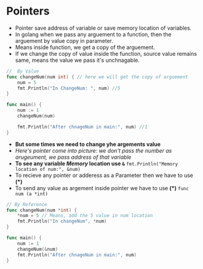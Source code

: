 # Pointers
- Pointer save address of variable or save memory location of variables.
- In golang when we pass any arguement to a function, then the arguement by value copy in parameter.
- Means inside function, we get a copy of the arguement.
- If we change the copy of value inside the function, source value remains same, means the value we pass it's unchnagable.
``` Go
//  By Value
func changeNum(num int) { // here we will get the copy of arguement
	num = 5
	fmt.Println("In ChangeNum: ", num) //5
}

func main() {
	num := 1
	changeNum(num)

	fmt.Println("After chnageNum in main:", num) //1
}
```
- **But some times we need to change yhe argements value**
- *Here's pointer come into picture: we don't pass the number as arugeument, we pass address of that variable*
- **To see any variable *Memory* location use `&`**
`fmt.Println("Memory location of num:", &num)`
- To recieve any pointer or adderess as a Parameter then we have to use **(*)**
- To send any value as argement inside pointer we have to use **(*)**
`func num (a *int)`
``` Go
// By Reference
func changeNum(num *int) {
	*num = 5 // Means, add the 5 value in num location
	fmt.Println("In changeNum", *num)
}

func main() {
    num := 1
    changeNum(&num)
	fmt.Println("After chnageNum in main:", num)
}
```